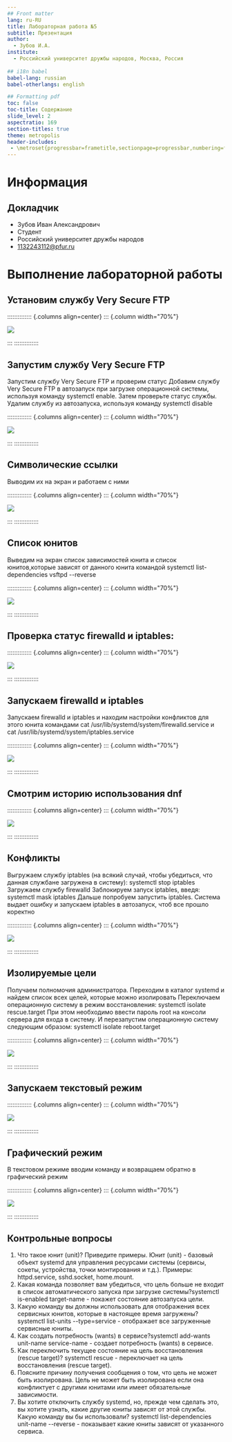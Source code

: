 ```yaml
---
## Front matter
lang: ru-RU
title: Лабораторная работа №5
subtitle: Презентация
author:
  - Зубов И.А.
institute:
  - Российский университет дружбы народов, Москва, Россия
  
## i18n babel
babel-lang: russian
babel-otherlangs: english

## Formatting pdf
toc: false
toc-title: Содержание
slide_level: 2
aspectratio: 169
section-titles: true
theme: metropolis
header-includes:
 - \metroset{progressbar=frametitle,sectionpage=progressbar,numbering=fraction}
---
```


# Информация

## Докладчик

  * Зубов Иван Александрович
  * Студент
  * Российский университет дружбы народов
  * 1132243112@pfur.ru

# Выполнение лабораторной работы

## Установим службу Very Secure FTP


:::::::::::::: {.columns align=center}
::: {.column width="70%"}

![](image/1.png)

:::
::::::::::::::

## Запустим службу Very Secure FTP

Запустим службу Very Secure FTP и проверим статус
Добавим службу Very Secure FTP в автозапуск при загрузке операционной системы, используя команду systemctl enable. Затем проверьте статус службы. Удалим службу из автозапуска, используя команду systemctl disable

:::::::::::::: {.columns align=center}
::: {.column width="70%"}

![](image/2.png)

:::
::::::::::::::

## Символические ссылки

Выводим их на экран и работаем с ними

:::::::::::::: {.columns align=center}
::: {.column width="70%"}

![](image/3.png)

:::
::::::::::::::

## Список юнитов

Выведим на экран список зависимостей юнита и список юнитов,которые зависят от данного юнита командой systemctl list-dependencies vsftpd --reverse


:::::::::::::: {.columns align=center}
::: {.column width="70%"}

![](image/4.png)

:::
::::::::::::::

## Проверка статус firewalld и iptables:


:::::::::::::: {.columns align=center}
::: {.column width="70%"}

![](image/5.png)

:::
::::::::::::::

## Запускаем firewalld и iptables

Запускаем firewalld и iptables и находим настройки конфликтов для этого юнита командами
cat /usr/lib/systemd/system/firewalld.service и cat /usr/lib/systemd/system/iptables.service

:::::::::::::: {.columns align=center}
::: {.column width="70%"}

![](image/6.png)

:::
::::::::::::::

## Смотрим историю использования dnf


:::::::::::::: {.columns align=center}
::: {.column width="70%"}

![](image/6.png)

:::
::::::::::::::

## Конфликты

Выгружаем службу iptables (на всякий случай, чтобы убедиться, что данная службане загружена в систему):
systemctl stop iptables
Загружаем службу firewalld
Заблокируем запуск iptables, введя:
systemctl mask iptables
Дальше попробуем запустить iptables. Система выдает ошибку и запускаем iptables в автозапуск, чтоб все прошло коректно



:::::::::::::: {.columns align=center}
::: {.column width="70%"}

![](image/7.png)

:::
::::::::::::::

## Изолируемые цели

Получаем полномочия администратора. Переходим в каталог systemd и найдем список всех целей, которые можно изолировать
Переключаем операционную систему в режим восстановления:
systemctl isolate rescue.target
При этом необходимо ввести пароль root на консоли сервера для входа в систему.
И перезапустим операционную систему следующим образом:
systemctl isolate reboot.target

:::::::::::::: {.columns align=center}
::: {.column width="70%"}

![](image/8.png)

:::
::::::::::::::

## Запускаем текстовый режим

:::::::::::::: {.columns align=center}
::: {.column width="70%"}

![](image/9.png)

:::
::::::::::::::

## Графический режим

В текстовом режиме вводим команду и возвращаем обратно в графический режим

:::::::::::::: {.columns align=center}
::: {.column width="70%"}

![](image/10.png)

:::
::::::::::::::

## Контрольные вопросы

1. Что такое юнит (unit)? Приведите примеры. Юнит (unit) - базовый объект systemd для управления ресурсами системы (сервисы, сокеты, устройства, точки монтирования и т.д.). Примеры: httpd.service, sshd.socket, home.mount.
2. Какая команда позволяет вам убедиться, что цель больше не входит в список автоматического запуска при загрузке системы?systemctl is-enabled target-name - покажет состояние автозапуска цели.
3. Какую команду вы должны использовать для отображения всех сервисных юнитов,
которые в настоящее время загружены?systemctl list-units --type=service - отображает все загруженные сервисные юниты.
4. Как создать потребность (wants) в сервисе?systemctl add-wants unit-name service-name - создает потребность (wants) в сервисе.
5. Как переключить текущее состояние на цель восстановления (rescue target)? systemctl rescue - переключает на цель восстановления (rescue target).
6. Поясните причину получения сообщения о том, что цель не может быть изолирована. Цель не может быть изолирована если она конфликтует с другими юнитами или имеет обязательные зависимости.
7. Вы хотите отключить службу systemd, но, прежде чем сделать это, вы хотите узнать,
какие другие юниты зависят от этой службы. Какую команду вы бы использовали? systemctl list-dependencies unit-name --reverse - показывает какие юниты зависят от указанного сервиса.
